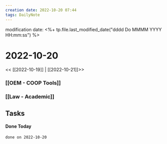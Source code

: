 ```yaml
---
creation date: 2022-10-20 07:44
tags: DailyNote 
---
```


modification date: <%+ tp.file.last_modified_date("dddd Do MMMM YYYY HH:mm:ss") %> 

# 2022-10-20


<< [[2022-10-19]] | [[2022-10-21]]>>


### [[OEM - COOP Tools]]


### [[Law - Academic]]


## Tasks


#### Done Today

```tasks
done on 2022-10-20
```

